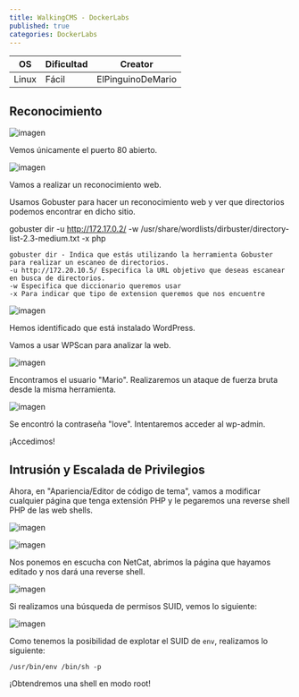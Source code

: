 ```yaml
---
title: WalkingCMS - DockerLabs
published: true
categories: DockerLabs
---
```


| OS     | Dificultad  | Creator           |
| ------ | ----------- | -------------     | 
| Linux  | Fácil       | ElPinguinoDeMario | 

## Reconocimiento

![imagen](https://github.com/romabri/romabri.github.io/assets/51706860/fbaf571c-df38-48e6-9158-9fa9730923a2)

Vemos únicamente el puerto 80 abierto.

![imagen](https://github.com/romabri/romabri.github.io/assets/51706860/1dce5b1d-f639-4aa2-a825-f3f6e88e59a3)


Vamos a realizar un reconocimiento web.

Usamos Gobuster para hacer un reconocimiento web y ver que directorios podemos encontrar en dicho sitio.

gobuster dir -u http://172.17.0.2/ -w /usr/share/wordlists/dirbuster/directory-list-2.3-medium.txt -x php

    gobuster dir - Indica que estás utilizando la herramienta Gobuster para realizar un escaneo de directorios.
    -u http://172.20.10.5/ Especifica la URL objetivo que deseas escanear en busca de directorios.
    -w Especifica que diccionario queremos usar
    -x Para indicar que tipo de extension queremos que nos encuentre


![imagen](https://github.com/romabri/romabri.github.io/assets/51706860/b4dd3355-01a6-4707-b550-231608084bf4)

Hemos identificado que está instalado WordPress.

Vamos a usar WPScan para analizar la web.

![imagen](https://github.com/romabri/romabri.github.io/assets/51706860/69ed5e03-5832-481a-967a-f2a922190249)


Encontramos el usuario "Mario". Realizaremos un ataque de fuerza bruta desde la misma herramienta.

![imagen](https://github.com/romabri/romabri.github.io/assets/51706860/a0701430-8f77-4914-a09b-74da966ba8d2)


Se encontró la contraseña "love". Intentaremos acceder al wp-admin.



¡Accedimos!

## Intrusión y Escalada de Privilegios

Ahora, en "Apariencia/Editor de código de tema", vamos a modificar cualquier página que tenga extensión PHP y le pegaremos una reverse shell PHP de las web shells.

![imagen](https://github.com/romabri/romabri.github.io/assets/51706860/1aec294c-5247-4c04-bbc2-1bfa6ed51471)

![imagen](https://github.com/romabri/romabri.github.io/assets/51706860/5c5d0b34-1f7b-4dd8-a80b-52b818274b22)

Nos ponemos en escucha con NetCat, abrimos la página que hayamos editado y nos dará una reverse shell.

![imagen](https://github.com/romabri/romabri.github.io/assets/51706860/88c12c9a-fa34-4c97-8b2c-f471e3faf925)

Si realizamos una búsqueda de permisos SUID, vemos lo siguiente:

![imagen](https://github.com/romabri/romabri.github.io/assets/51706860/b8fa546b-53ed-4ba5-9977-8b040b717ce6)


Como tenemos la posibilidad de explotar el SUID de `env`, realizamos lo siguiente:

  `/usr/bin/env /bin/sh -p`

¡Obtendremos una shell en modo root!
